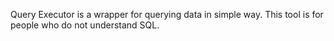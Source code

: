 Query Executor is a wrapper for querying data in simple way.
This tool is for people who do not understand SQL.
